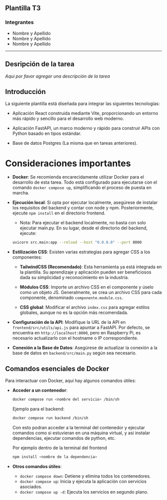 ## Plantilla T3

### Integrantes

- Nombre y Apellido
- Nombre y Apellido
- Nombre y Apellido

---

## Desripción de la tarea

_Aqui por favor agregar una descripción de la tarea_

## Introducción

La siguiente plantilla está diseñada para integrar las siguientes tecnologías:

- Aplicación React construida mediante Vite, proporcionando un entorno más rápido y sencillo para el desarrollo web moderno.

- Aplicación FastAPI, un marco moderno y rápido para construir APIs con Python basado en tipos estándar.

- Base de datos Postgres (La misma que en tareas anteriores).


# Consideraciones importantes

- **Docker**: Se recomienda encarecidamente utilizar Docker para el desarrollo de esta tarea. Todo está configurado para ejecutarse con el comando `docker compose up`, simplificando el proceso de puesta en marcha.

- **Ejecución local**: Si opta por ejecutar localmente, asegúrese de instalar los requisitos del backend y contar con node y npm. Posteriormente, ejecute `npm install` en el directorio frontend.

  - Nota: Para ejecutar el backend localmente, no basta con solo ejecutar main.py. En su lugar, desde el directorio del backend, ejecute:
  ```bash
  uvicorn src.main:app --reload --host "0.0.0.0" --port 8000
  ```

- **Estilización CSS**: Existen varias estrategias para agregar CSS a los componentes:

  - **TailwindCSS (Recomendado)**: Esta herramienta ya está integrada en la plantilla. Su aprendizaje y aplicación pueden ser beneficiosos dada su simplicidad y reconocimiento en la industria.

  - **Módulos CSS**: Importe un archivo CSS en el componente y úselo como un objeto JS. Generalmente, se crea un archivo CSS para cada componente, denominado `componente.module.css`.

  - **CSS global**: Modificar el archivo `index.css` para agregar estilos globales, aunque no es la opción más recomendada.

- **Configuración de la API**: Modifique la URL de la API en `frontend/src/utils/api.js` para apuntar a FastAPI. Por defecto, se encuentra en `http://localhost:8000`, pero en Raspberry Pi, es necesario actualizarlo con el hostname o IP correspondiente.

- **Conexión a la Base de Datos**: Asegúrese de actualizar la conexión a la base de datos en `backend/src/main.py` según sea necesario.

## Comandos esenciales de Docker

Para interactuar con Docker, aquí hay algunos comandos útiles:

- **Acceder a un contenedor**:
  ```bash
  docker compose run <nombre del servicio> /bin/sh
  ```
  Ejemplo para el backend:
  ```bash
  docker compose run backend /bin/sh
  ```

  Con esto podran acceder a la terminal del contenedor y ejecutar comandos como si estuvieran en una máquina virtual, y asi
  instalar dependencias, ejecutar comandos de python, etc.

  Por ejemplo dentro de la terminal del frontend

  ```bash
  npm install <nombre de la dependencia>
  ```

- **Otros comandos útiles**:
  - `docker compose down`: Detiene y elimina todos los contenedores.
  - `docker compose up`: Inicia y ejecuta la aplicación con servicios asociados.
  - `docker compose up -d`: Ejecuta los servicios en segundo plano.
